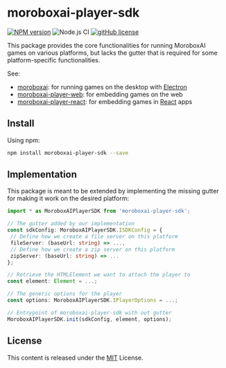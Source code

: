 # moroboxai-player-sdk

[![NPM version](https://img.shields.io/npm/v/moroboxai-player-sdk.svg)](https://www.npmjs.com/package/moroboxai-player-sdk)
![Node.js CI](https://github.com/moroboxai/moroboxai-player-sdk/workflows/Node.js%20CI/badge.svg)
[![gitHub license](https://img.shields.io/badge/license-MIT-blue.svg)](https://github.com/moroboxai/moroboxai-player-sdk/blob/master/LICENSE)

This package provides the core functionalities for running MoroboxAI games on various platforms, but lacks the gutter that is required for some platform-specific functionalities.

See:
  * [moroboxai](https://github.com/moroboxai/moroboxai): for running games on the desktop with [Electron](https://www.electronjs.org/)
  * [moroboxai-player-web](https://github.com/moroboxai/moroboxai-player-web): for embedding games on the web
  * [moroboxai-player-react](https://github.com/moroboxai/moroboxai-player-react): for embedding games in [React](https://en.reactjs.org/) apps

## Install

Using npm:

```bash
npm install moroboxai-player-sdk --save
```

## Implementation

This package is meant to be extended by implementing the missing gutter for making it work on the desired platform:

```ts
import * as MoroboxAIPlayerSDK from 'moroboxai-player-sdk';

// The gutter added by our implementation
const sdkConfig: MoroboxAIPlayerSDK.ISDKConfig = {
 // Define how we create a file server on this platform
 fileServer: (baseUrl: string) => ...,
 // Define how we create a zip server on this platform
 zipServer: (baseUrl: string) => ...
};

// Retrieve the HTMLElement we want to attach the player to
const element: Element = ...;

// The generic options for the player
const options: MoroboxAIPlayerSDK.IPlayerOptions = ...;

// Entrypoint of moroboxai-player-sdk with out gutter
MoroboxAIPlayerSDK.init(sdkConfig, element, options);
```

## License

This content is released under the [MIT](http://opensource.org/licenses/MIT) License.
